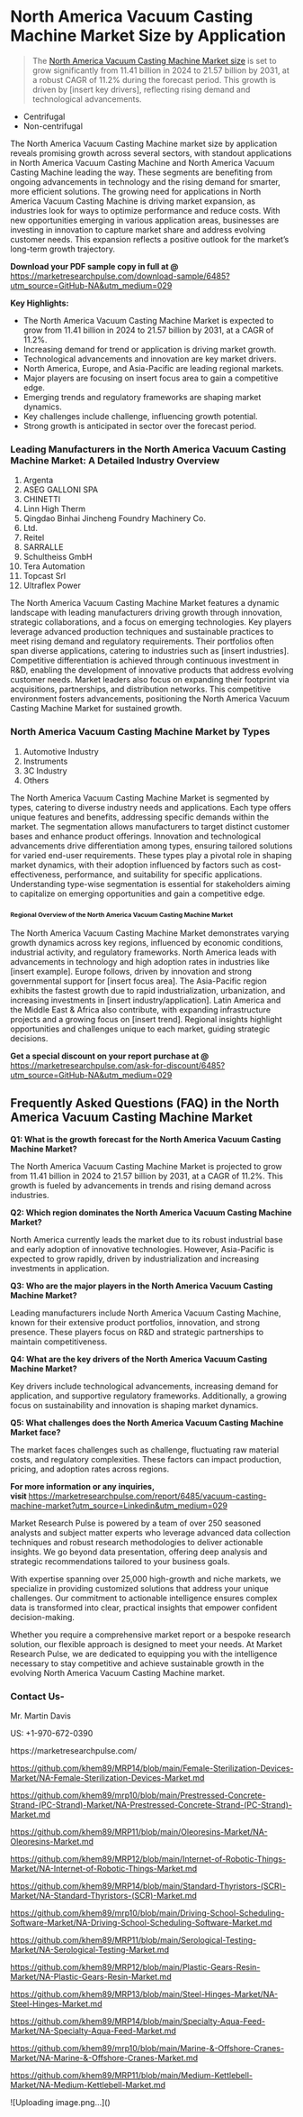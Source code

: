 <h1>North America Vacuum Casting Machine Market&nbsp;Size by Application</h1><blockquote><p>The <a href="https://marketresearchpulse.com/download-sample/6485?utm_source=GitHub-NA&amp;utm_medium=029">North America Vacuum Casting Machine Market size</a> is set to grow significantly from 11.41 billion in 2024 to 21.57 billion by 2031, at a robust CAGR of 11.2% during the forecast period. This growth is driven by [insert key drivers], reflecting rising demand and technological advancements.</p></blockquote><ul><li>Centrifugal<li> Non-centrifugal</li></ul><p>The North America Vacuum Casting Machine market size by application reveals promising growth across several sectors, with standout applications in North America Vacuum Casting Machine and North America Vacuum Casting Machine leading the way. These segments are benefiting from ongoing advancements in technology and the rising demand for smarter, more efficient solutions. The growing need for applications in North America Vacuum Casting Machine is driving market expansion, as industries look for ways to optimize performance and reduce costs. With new opportunities emerging in various application areas, businesses are investing in innovation to capture market share and address evolving customer needs. This expansion reflects a positive outlook for the market’s long-term growth trajectory.</p><p><strong>Download your PDF sample copy in full at @ </strong><a href="https://marketresearchpulse.com/download-sample/6485?utm_source=GitHub-NA&amp;utm_medium=029">https://marketresearchpulse.com/download-sample/6485?utm_source=GitHub-NA&amp;utm_medium=029</a></p><p><strong>Key Highlights: </strong></p><ul><li>The North America Vacuum Casting Machine Market is expected to grow from 11.41 billion in 2024 to 21.57 billion by 2031, at a CAGR of 11.2%.</li><li>Increasing demand for trend or application is driving market growth.</li><li>Technological advancements and innovation are key market drivers.</li><li>North America, Europe, and Asia-Pacific are leading regional markets.</li><li>Major players are focusing on insert focus area to gain a competitive edge.</li><li>Emerging trends and regulatory frameworks are shaping market dynamics.</li><li>Key challenges include challenge, influencing growth potential.</li><li>Strong growth is anticipated in sector over the forecast period.</li></ul><h3>Leading Manufacturers in the North America Vacuum Casting Machine Market: A Detailed Industry Overview</h3><ol><li>Argenta</li><li>ASEG GALLONI SPA</li><li>CHINETTI</li><li>Linn High Therm</li><li>Qingdao Binhai Jincheng Foundry Machinery Co.</li><li>Ltd.</li><li>Reitel</li><li>SARRALLE</li><li>Schultheiss GmbH</li><li>Tera Automation</li><li>Topcast Srl</li><li>Ultraflex Power</li></ol><div class="flex max-w-full flex-col flex-grow"><div class="min-h-8 text-message flex w-full flex-col items-end gap-2 whitespace-normal break-words [.text-message+&amp;]:mt-5" dir="auto" data-message-author-role="assistant" data-message-id="fd8432e4-4910-450d-b182-61b7bfb0a01f" data-message-model-slug="gpt-4o"><div class="flex w-full flex-col gap-1 empty:hidden first:pt-[3px]"><div class="markdown prose w-full break-words dark:prose-invert light"><p>The North America Vacuum Casting Machine Market features a dynamic landscape with leading manufacturers driving growth through innovation, strategic collaborations, and a focus on emerging technologies. Key players leverage advanced production techniques and sustainable practices to meet rising demand and regulatory requirements. Their portfolios often span diverse applications, catering to industries such as [insert industries]. Competitive differentiation is achieved through continuous investment in R&amp;D, enabling the development of innovative products that address evolving customer needs. Market leaders also focus on expanding their footprint via acquisitions, partnerships, and distribution networks. This competitive environment fosters advancements, positioning the North America Vacuum Casting Machine Market for sustained growth.</p></div></div></div></div><h3>North America Vacuum Casting Machine Market by Types</h3><ol><li>Automotive Industry<li> Instruments<li> 3C Industry<li> Others</li></ol><div class="flex max-w-full flex-col flex-grow"><div class="min-h-8 text-message flex w-full flex-col items-end gap-2 whitespace-normal break-words [.text-message+&amp;]:mt-5" dir="auto" data-message-author-role="assistant" data-message-id="084470be-0bb7-4664-bddf-5156b4f41249" data-message-model-slug="gpt-4o-mini"><div class="flex w-full flex-col gap-1 empty:hidden first:pt-[3px]"><div class="markdown prose w-full break-words dark:prose-invert light"><p>The North America Vacuum Casting Machine Market is segmented by types, catering to diverse industry needs and applications. Each type offers unique features and benefits, addressing specific demands within the market. The segmentation allows manufacturers to target distinct customer bases and enhance product offerings. Innovation and technological advancements drive differentiation among types, ensuring tailored solutions for varied end-user requirements. These types play a pivotal role in shaping market dynamics, with their adoption influenced by factors such as cost-effectiveness, performance, and suitability for specific applications. Understanding type-wise segmentation is essential for stakeholders aiming to capitalize on emerging opportunities and gain a competitive edge.</p></div></div></div></div><h3><span style="font-size: 11px;">Regional Overview of the North America Vacuum Casting Machine Market</span></h3><div class="flex max-w-full flex-col flex-grow"><div class="min-h-8 text-message flex w-full flex-col items-end gap-2 whitespace-normal break-words [.text-message+&amp;]:mt-5" dir="auto" data-message-author-role="assistant" data-message-id="e9038762-ce64-4e30-91c9-9bd413514231" data-message-model-slug="gpt-4o-mini"><div class="flex w-full flex-col gap-1 empty:hidden first:pt-[3px]"><div class="markdown prose w-full break-words dark:prose-invert light"><p>The North America Vacuum Casting Machine Market demonstrates varying growth dynamics across key regions, influenced by economic conditions, industrial activity, and regulatory frameworks. North America leads with advancements in technology and high adoption rates in industries like [insert example]. Europe follows, driven by innovation and strong governmental support for [insert focus area]. The Asia-Pacific region exhibits the fastest growth due to rapid industrialization, urbanization, and increasing investments in [insert industry/application]. Latin America and the Middle East &amp; Africa also contribute, with expanding infrastructure projects and a growing focus on [insert trend]. Regional insights highlight opportunities and challenges unique to each market, guiding strategic decisions.</p></div></div></div></div><p><strong>Get a special discount on your report purchase at @ </strong><a href="https://marketresearchpulse.com/ask-for-discount/6485?utm_source=GitHub-NA&amp;utm_medium=029">https://marketresearchpulse.com/ask-for-discount/6485?utm_source=GitHub-NA&amp;utm_medium=029</a></p><h2>Frequently Asked Questions (FAQ) in the North America Vacuum Casting Machine Market</h2><p><strong>Q1: What is the growth forecast for the North America Vacuum Casting Machine Market?</strong></p><p>The North America Vacuum Casting Machine Market is projected to grow from 11.41 billion in 2024 to 21.57 billion by 2031, at a CAGR of 11.2%. This growth is fueled by advancements in trends and rising demand across industries.</p><p><strong>Q2: Which region dominates the North America Vacuum Casting Machine Market?</strong></p><p>North America currently leads the market due to its robust industrial base and early adoption of innovative technologies. However, Asia-Pacific is expected to grow rapidly, driven by industrialization and increasing investments in application.</p><p><strong>Q3: Who are the major players in the North America Vacuum Casting Machine Market?</strong></p><p>Leading manufacturers include North America Vacuum Casting Machine, known for their extensive product portfolios, innovation, and strong presence. These players focus on R&amp;D and strategic partnerships to maintain competitiveness.</p><p><strong>Q4: What are the key drivers of the North America Vacuum Casting Machine Market?</strong></p><p>Key drivers include technological advancements, increasing demand for application, and supportive regulatory frameworks. Additionally, a growing focus on sustainability and innovation is shaping market dynamics.</p><p><strong>Q5: What challenges does the North America Vacuum Casting Machine Market face?</strong></p><p>The market faces challenges such as challenge, fluctuating raw material costs, and regulatory complexities. These factors can impact production, pricing, and adoption rates across regions.</p><p><strong>For more information or any inquiries, visit&nbsp;</strong><a href="https://marketresearchpulse.com/report/6485/vacuum-casting-machine-market?utm_source=Linkedin&utm_medium=029">https://marketresearchpulse.com/report/6485/vacuum-casting-machine-market?utm_source=Linkedin&utm_medium=029</a></p><p>Market Research Pulse is powered by a team of over 250 seasoned analysts and subject matter experts who leverage advanced data collection techniques and robust research methodologies to deliver actionable insights. We go beyond data presentation, offering deep analysis and strategic recommendations tailored to your business goals.</p><p>With expertise spanning over 25,000 high-growth and niche markets, we specialize in providing customized solutions that address your unique challenges. Our commitment to actionable intelligence ensures complex data is transformed into clear, practical insights that empower confident decision-making.</p><p>Whether you require a comprehensive market report or a bespoke research solution, our flexible approach is designed to meet your needs. At Market Research Pulse, we are dedicated to equipping you with the intelligence necessary to stay competitive and achieve sustainable growth in the evolving North America Vacuum Casting Machine market.</p><h3><strong>Contact Us-</strong></h3><p>Mr. Martin Davis</p><p>US: +1-970-672-0390</p><p>https://marketresearchpulse.com/</p><p><a href="https://github.com/khem89/MRP14/blob/main/Female-Sterilization-Devices-Market/NA-Female-Sterilization-Devices-Market.md">https://github.com/khem89/MRP14/blob/main/Female-Sterilization-Devices-Market/NA-Female-Sterilization-Devices-Market.md</a></p><p><a href="https://github.com/khem89/mrp10/blob/main/Prestressed-Concrete-Strand-(PC-Strand)-Market/NA-Prestressed-Concrete-Strand-(PC-Strand)-Market.md">https://github.com/khem89/mrp10/blob/main/Prestressed-Concrete-Strand-(PC-Strand)-Market/NA-Prestressed-Concrete-Strand-(PC-Strand)-Market.md</a></p><p><a href="https://github.com/khem89/MRP11/blob/main/Oleoresins-Market/NA-Oleoresins-Market.md">https://github.com/khem89/MRP11/blob/main/Oleoresins-Market/NA-Oleoresins-Market.md</a></p><p><a href="https://github.com/khem89/MRP12/blob/main/Internet-of-Robotic-Things-Market/NA-Internet-of-Robotic-Things-Market.md">https://github.com/khem89/MRP12/blob/main/Internet-of-Robotic-Things-Market/NA-Internet-of-Robotic-Things-Market.md</a></p><p><a href="https://github.com/khem89/MRP14/blob/main/Standard-Thyristors-(SCR)-Market/NA-Standard-Thyristors-(SCR)-Market.md">https://github.com/khem89/MRP14/blob/main/Standard-Thyristors-(SCR)-Market/NA-Standard-Thyristors-(SCR)-Market.md</a></p><p><a href="https://github.com/khem89/mrp10/blob/main/Driving-School-Scheduling-Software-Market/NA-Driving-School-Scheduling-Software-Market.md">https://github.com/khem89/mrp10/blob/main/Driving-School-Scheduling-Software-Market/NA-Driving-School-Scheduling-Software-Market.md</a></p><p><a href="https://github.com/khem89/MRP11/blob/main/Serological-Testing-Market/NA-Serological-Testing-Market.md">https://github.com/khem89/MRP11/blob/main/Serological-Testing-Market/NA-Serological-Testing-Market.md</a></p><p><a href="https://github.com/khem89/MRP12/blob/main/Plastic-Gears-Resin-Market/NA-Plastic-Gears-Resin-Market.md">https://github.com/khem89/MRP12/blob/main/Plastic-Gears-Resin-Market/NA-Plastic-Gears-Resin-Market.md</a></p><p><a href="https://github.com/khem89/MRP13/blob/main/Steel-Hinges-Market/NA-Steel-Hinges-Market.md">https://github.com/khem89/MRP13/blob/main/Steel-Hinges-Market/NA-Steel-Hinges-Market.md</a></p><p><a href="https://github.com/khem89/MRP14/blob/main/Specialty-Aqua-Feed-Market/NA-Specialty-Aqua-Feed-Market.md">https://github.com/khem89/MRP14/blob/main/Specialty-Aqua-Feed-Market/NA-Specialty-Aqua-Feed-Market.md</a></p><p><a href="https://github.com/khem89/mrp10/blob/main/Marine-&-Offshore-Cranes-Market/NA-Marine-&-Offshore-Cranes-Market.md">https://github.com/khem89/mrp10/blob/main/Marine-&-Offshore-Cranes-Market/NA-Marine-&-Offshore-Cranes-Market.md</a></p><p><a href="https://github.com/khem89/MRP11/blob/main/Medium-Kettlebell-Market/NA-Medium-Kettlebell-Market.md">https://github.com/khem89/MRP11/blob/main/Medium-Kettlebell-Market/NA-Medium-Kettlebell-Market.md</a></p>
![Uploading image.png…]()
